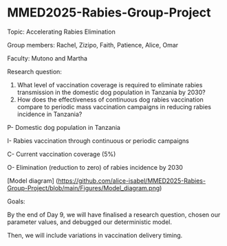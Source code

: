 # MMED2025-Rabies-Group-Project
Topic: Accelerating Rabies Elimination

Group members: Rachel, Zizipo, Faith, Patience, Alice, Omar

Faculty: Mutono and Martha

Research question: 
1. What level of vaccination coverage is required to eliminate rabies transmission in the domestic dog population in Tanzania by 2030?
2. How does the effectiveness of continuous dog rabies vaccination compare to periodic mass vaccination campaigns in reducing rabies incidence in Tanzania?

P- Domestic dog population in Tanzania

I- Rabies vaccination through continuous or periodic campaigns

C- Current vaccination coverage (5%)

O- Elimination (reduction to zero) of rabies incidence by 2030

[Model diagram] (https://github.com/alice-isabel/MMED2025-Rabies-Group-Project/blob/main/Figures/Model_diagram.png)


Goals:

By the end of Day 9, we will have finalised a research question, chosen our parameter values, and debugged our deterministic model.

Then, we will include variations in vaccination delivery timing. 
